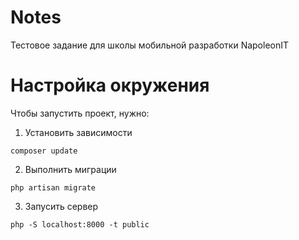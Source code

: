 # Notes

Тестовое задание для школы мобильной разработки NapoleonIT

# Настройка окружения

Чтобы запустить проект, нужно:


1. Установить зависимости

```shell
composer update
```

2. Выполнить миграции 

```shell
php artisan migrate
```

3. Запусить сервер

```shell
php -S localhost:8000 -t public
```